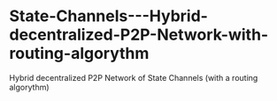# State-Channels---Hybrid-decentralized-P2P-Network-with-routing-algorythm
Hybrid decentralized P2P Network of State Channels (with a routing algorythm) 

